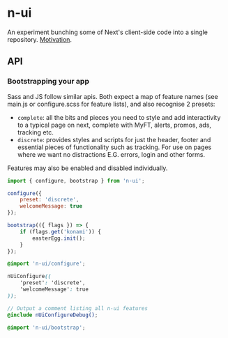 # n-ui

An experiment bunching some of Next's client-side code into a single repository. [Motivation](Explainer.md).

## API

### Bootstrapping your app

Sass and JS follow similar apis. Both expect a map of feature names (see main.js or configure.scss for feature lists), and also recognise 2 presets:

- `complete`: all the bits and pieces you need to style and add interactivity to a typical page on next, complete with MyFT, alerts, promos, ads, tracking etc.
- `discrete`: provides styles and scripts for just the header, footer and essential pieces of functionality such as tracking. For use on pages where we want no distractions E.G. errors, login and other forms.

Features may also be enabled and disabled individually.

```js
import { configure, bootstrap } from 'n-ui';

configure({
	preset: 'discrete',
	welcomeMessage: true
});

bootstrap(({ flags }) => {
	if (flags.get('konami')) {
		easterEgg.init();
	}
});
```

```scss
@import 'n-ui/configure';

nUiConfigure((
	'preset': 'discrete',
	'welcomeMessage': true
));

// Output a comment listing all n-ui features
@include nUiConfigureDebug();

@import 'n-ui/bootstrap';
```



